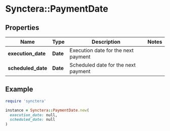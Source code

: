 # Synctera::PaymentDate

## Properties

| Name | Type | Description | Notes |
| ---- | ---- | ----------- | ----- |
| **execution_date** | **Date** | Execution date for the next payment |  |
| **scheduled_date** | **Date** | Scheduled date for the next payment |  |

## Example

```ruby
require 'synctera'

instance = Synctera::PaymentDate.new(
  execution_date: null,
  scheduled_date: null
)
```

